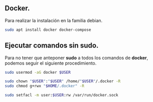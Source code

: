 ## Docker.
Para realizar la instalación en la familia debian.
``` bash
sudo apt install docker docker-compose
```
## Ejecutar comandos sin sudo.
Para no tener que anteponer **sudo** a todos los comandos de **docker**, podemos seguir el siguiente procedimiento.
``` bash
sudo usermod -aG docker $USER

sudo chown "$USER":"$USER" /home/"$USER"/.docker -R
sudo chmod g+rwx "$HOME/.docker" -R

sudo setfacl -m user:$USER:rw /var/run/docker.sock
```
